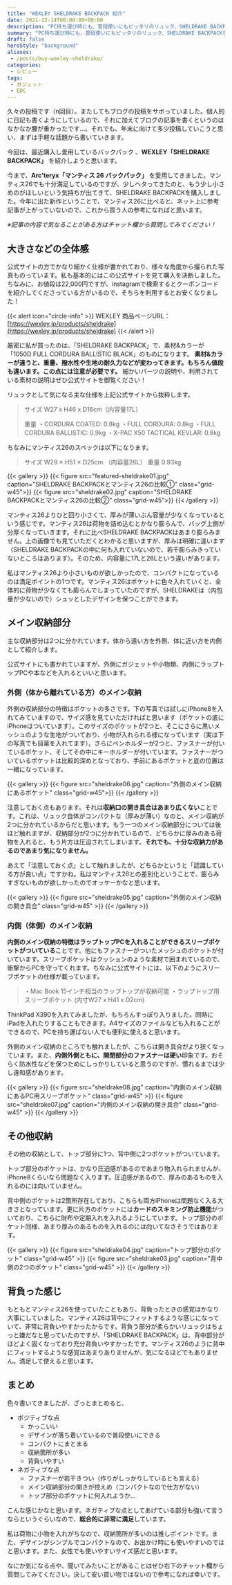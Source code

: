 ```yaml
---
title: "WEXLEY SHELDRAKE BACKPACK 紹介"
date: 2021-12-14T00:00:00+09:00
description: "PC持ち運び時にも、普段使いにもピッタリのリュック、SHELDRAKE BACKPACKを購入しました"
summary: "PC持ち運び時にも、普段使いにもピッタリのリュック、SHELDRAKE BACKPACKを購入しました"
draft: false
heroStyle: "background"
aliases:
 - /posts/buy-wexley-sheldrake/
categories:
 - レビュー
tags:
 - ガジェット
 - EDC
---
```


久々の投稿です（n回目）。またしてもブログの投稿をサボっていました。個人的に日記も書くようにしているので、それに加えてブログの記事を書くというのはなかなか腰が重かったです...。それでも、年末に向けて多少投稿していこうと思い、まずは手軽な話題から書いていきます。

今回は、最近購入し愛用しているバックパック 、**WEXLEY「SHELDRAKE BACKPACK」** を紹介しようと思います。

今まで、**Arc'teryx「マンティス 26 バックパック」** を愛用してきました。マンティス26でも十分満足しているのですが、少しヘタってきたのと、もう少し小さめのがほしいという気持ちが出てきて、SHELDRAKE BACKPACKを購入しました。今年に出た新作ということで、マンティス26に比べると、ネット上に参考記事が上がっていないので、これから買う人の参考になればと思います。

*※記事の内容で気なることがある方はチャット欄から質問してみてください！*

## 大きさなどの全体感

公式サイトの方でかなり細かく仕様が書かれており、様々な角度から撮られた写真ものっています。私も基本的にはこの公式サイトを見て購入を決断しました。ちなみに、お値段は22,000円ですが、instagramで検索するとクーポンコードを紹介してくださっている方がいるので、そちらを利用するとお安くなりました！

{{< alert icon="circle-info" >}} 
WEXLEY 商品ページURL：[https://wexley.jp/products/sheldrake](https://wexley.jp/products/sheldrake)
{{< /alert >}}

厳密に私が買ったのは、「SHELDRAKE BACKPACK」で、素材&カラーが「1050D FULL CORDURA BALLISTIC BLACK」のものになります。 **素材&カラーが違うと、重量、撥水性や生地の耐久力などが変わってきます。もちろん値段も違います。この点には注意が必要です。** 細かいパーツの説明や、利用されている素材の説明はぜひ公式サイトを御覧ください！

リュックとして気になる主な仕様を上記公式サイトから抜粋します。

> サイズ
> W27 x H46 x D16cm（内容量17L）
>
> 重量
> ・CORDURA COATED: 0.8kg
> ・FULL CORDURA: 0.8kg
> ・FULL CORDURA BALLISTIC: 0.9kg
> ・X-PAC X50 TACTICAL KEVLAR: 0.8kg

ちなみにマンティス26のスペックは以下になります。

> サイズ
> W29 × H51 × D25cm （内容量26L）
> 重量
> 0.93kg

{{< gallery >}}
{{< figure src="featured-sheldrake01.jpg" caption="SHELDRAKE BACKPACKとマンティス26の比較①" class="grid-w45">}}
{{< figure src="sheldrake02.jpg" caption="SHELDRAKE BACKPACKとマンティス26の比較②" class="grid-w45">}}
{{< /gallery >}}

マンティス26よりひと回り小さくて、厚みが薄いぶん容量が少なくなっているという感じです。マンティス26は荷物を詰め込むとかなり膨らんで、バッグ上側が分厚くなっていきます。それに比べSHELDRAKE BACKPACKはあまり膨らみません。上の画像でも見ていただくとわかると思いますが、厚みは明確に違います（SHELDRAKE BACKPACKの中に何も入れていないので、若干膨らみきっていないところはあります）。そのため、内容量に17Lと26Lという違いがあります。

私はマンティス26より小さいものが欲しかったので、コンパクトになっているのは満足ポイントの1つです。マンティス26はポケットに色々入れていくと、全体的に荷物が少なくても膨らんでしまっていたのですが、SHELDRAKEは（内包量が少ないので）シュッとしたデザインを保つことができます。

## メイン収納部分

主な収納部分は2つに分かれています。体から遠い方を外側、体に近い方を内側として紹介します。

公式サイトにも書かれていますが、外側にガジェットや小物類、内側にラップトップPCや本などを入れるといいと思います。

### 外側（体から離れている方）のメイン収納

外側の収納部分の特徴はポケットの多さです。下の写真では試しにiPhone8を入れてみていますので、サイズ感を見ていただければと思います（ポケットの底にiPhoneはついています）。このサイズのポケットが2つと、そこにさらに黒いメッシュのような生地がついており、小物が入れられる様になっています（実は下の写真でも目薬を入れてます）。さらにペンホルダーが2つと、ファスナーが付いているポケット、そしてその中にキーホルダーが付いています。ファスナーがついているポケットは比較的深めとなっており、手前にあるポケットと底の位置は一緒になっています。

{{< gallery >}}
{{< figure src="sheldrake06.jpg" caption="外側のメイン収納にあるポケット" class="grid-w45">}}
{{< /gallery >}}

注意しておく点もあります。それは**収納口の開き具合はあまり広くない**ことです。これは、リュック自体がコンパクトな（厚みが薄い）なのと、メイン収納が2つに分かれているからだと思います。もう一つのメイン収納部分については後ほど触れますが、収納部分が2つに分かれているので、どちらかに厚みのある荷物を入れると、もう片方は圧迫されてしまいます。**それでも、十分な収納力があるのであまり気になりません。**

あえて「注意しておく点」として触れましたが、どちらかというと「認識している方が良い点」ですかね。私はマンティス26との差別化ということで、膨らみすぎないものが欲しかったのでオッケーかなと思います。

{{< gallery >}}
{{< figure src="sheldrake05.jpg" caption="外側のメイン収納の開き具合" class="grid-w45" >}}
{{< /gallery >}}

### 内側（体側）のメイン収納

**内側のメイン収納の特徴はラップトップPCを入れることができるスリーブポケットがついている**ことです。他にもファスナーがついたメッシュのポケットが付いています。スリーブポケットはクッションのような素材で囲まれているので、衝撃からPCを守ってくれます。ちなみに公式サイトには、以下のようにスリーブポケットの仕様が載っています。

> ・Mac Book 15インチ相当のラップトップが収納可能
> ・ラップトップ用スリーブポケット (内寸W27 x H41 x D2cm)

ThinkPad X390を入れてみましたが、もちろんすっぽり入りました。同時にiPadを入れたりすることもできます。A4サイズのファイルなども入れることができるので、PCを持ち運ばない人でも便利に使えると思います。

外側のメイン収納のところでも触れましたが、こちらは開き具合がより狭くなっています。また、**内側外側ともに、開閉部分のファスナーは硬い**印象です。おそらく防水性などを保つためにしっかりしていると思うのですが、慣れるまでは少し違和感があります。

{{< gallery >}}
{{< figure src="sheldrake08.jpg" caption="内側のメイン収納にあるPC用スリーブポケット" class="grid-w45" >}}
{{< figure src="sheldrake07.jpg" caption="内側のメイン収納の開き具合" class="grid-w45" >}}
{{< /gallery >}}

## その他収納

その他の収納として、トップ部分に1つ、背中側に2つポケットがついています。

トップ部分のポケットは、かなり圧迫感があるのであまり物入れられませんが、iPhone8くらいなら問題なく入ります。圧迫感があるので、厚みのあるものを入れるのには向いていません。

背中側のポケットは2箇所存在しており、こちらも両方iPhoneは問題なく入る大きさとなっています。更に片方のポケットには**カードのスキミング防止機能**がついており、こちらに財布や定期入れを入れるようにしています。トップ部分のポケット同様、あまり厚みのあるものを入れるのには向いてなさそうではあります。

{{< gallery >}}
{{< figure src="sheldrake04.jpg" caption="トップ部分のポケット" class="grid-w45" >}}
{{< figure src="sheldrake03.jpg" caption="背中側の2つのポケット" class="grid-w45" >}}
{{< /gallery >}}

## 背負った感じ

もともとマンティス26を使っていたこともあり、背負ったときの感覚はかなり大事にしていました。マンティス26は背中にフィットするような感じになっていて、非常に背負いやすかったからです。背負う部分が柔らかいリュックはちょっと嫌だなと思っていたのですが、「SHELDRAKE BACKPACK」は、背中部分がほどよく固くなっており充分背負いやすかったです。マンティス26のように背中にフィットするような感覚はあまりありませんが、気になるほどでもありません。満足して使えると思います。

## まとめ

色々書いてきましたが、ざっとまとめると、

- ポジティブな点
  - かっこいい
  - デザインが落ち着いているので普段使いにできる
  - コンパクトにまとまる
  - 収納箇所が多い
  - 背負いやすい
- ネガティブな点
  - ファスナーが若干きつい（作りがしっかりしているとも言える）
  - メイン収納部分の開きが控えめ（コンパクトなので仕方がない）
  - トップ部分のポケットに何入れようか...

こんな感じかなと思います。ネガティブな点としてあげている部分も強いて言うならというぐらいなので、**総合的に非常に満足**しています。

私は荷物に小物を入れがちなので、収納箇所が多いのは推しポイントです。また、デザインがシンプルでコンパクトなので、お出かけ時にも使いやすいのではと思います。また、女性でも使いやすいサイズ感だと思います。

なにか気になる点や、聞いてみたいことがあることはぜひ右下のチャット欄から質問してみてください。決して安い買い物ではないので参考になれば幸いです。
